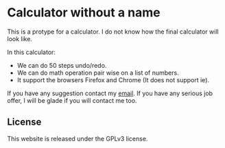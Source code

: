 Calculator without a name
=========================

This is a protype for a calculator. 
I do not know how the final calculator will look like.

In this calculator:

* We can do 50 steps undo/redo.
* We can do math operation pair wise on a list of numbers.
* It support the browsers Firefox and Chrome (It does not support ie).

If you have any suggestion contact my [email](ylando2@gmail.com).
If you have any serious job offer, I will be glade if you will contact me too.

License
-------
This website is released under the GPLv3 license.
